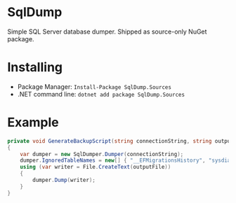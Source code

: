 # SqlDump
Simple SQL Server database dumper. Shipped as source-only NuGet package.

# Installing
* Package Manager: `Install-Package SqlDump.Sources`
* .NET command line: `dotnet add package SqlDump.Sources`

# Example
``` csharp
private void GenerateBackupScript(string connectionString, string outputFile)
{
    var dumper = new SqlDumper.Dumper(connectionString);
    dumper.IgnoredTableNames = new[] { "__EFMigrationsHistory", "sysdiagrams" };
    using (var writer = File.CreateText(outputFile))
    {
        dumper.Dump(writer);
    }
}
```